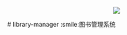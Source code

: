 <p align="center">
  <a href="">
    <img src="https://cdn.jsdelivr.net/gh/hezhongfeng/library-manager/images/icons/mipmap-xxxhdpi/ic_launcher.png">
  </a>
</p>
# library-manager
:smile:图书管理系统

